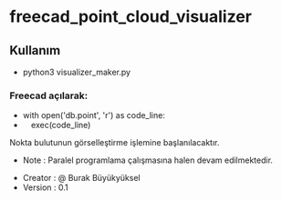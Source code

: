# freecad_point_cloud_visualizer

## Kullanım
- python3 visualizer_maker.py

### Freecad açılarak:
- with open('db.point', 'r') as code_line:
- &emsp;exec(code_line)

Nokta bulutunun görselleştirme işlemine başlanılacaktır.

* Note : Paralel programlama çalışmasına halen devam edilmektedir.

- Creator : @ Burak Büyükyüksel
- Version : 0.1
